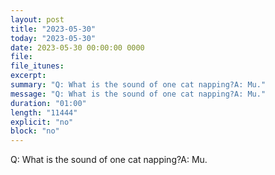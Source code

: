 ```yaml
---
layout: post
title: "2023-05-30"
today: "2023-05-30"
date: 2023-05-30 00:00:00 0000
file:
file_itunes:
excerpt:
summary: "Q: What is the sound of one cat napping?A: Mu."
message: "Q: What is the sound of one cat napping?A: Mu."
duration: "01:00"
length: "11444"
explicit: "no"
block: "no"
---
```

Q: What is the sound of one cat napping?A: Mu.

